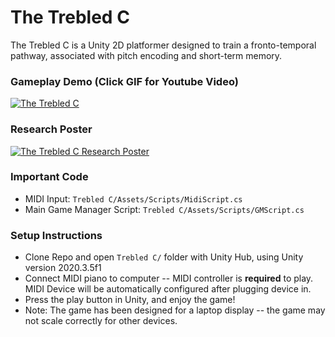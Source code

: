 # The Trebled C
The Trebled C is a Unity 2D platformer designed to train a fronto-temporal pathway, associated with pitch encoding and short-term memory.

### Gameplay Demo (Click GIF for Youtube Video)

[![The Trebled C](https://imgur.com/VHakkYM.gif)](https://www.youtube.com/watch?v=cAAEySOGntU "The Trebled C")


### Research Poster
[![The Trebled C Research Poster](https://imgur.com/fF7qopJ.png)](https://drive.google.com/file/d/1fpbBhvswLQPDHf9lVKvwNas0APR-qEGJ/view?usp=sharing "The Trebled C Research Poster")


### Important Code
* MIDI Input: `Trebled C/Assets/Scripts/MidiScript.cs`
* Main Game Manager Script: `Trebled C/Assets/Scripts/GMScript.cs`


### Setup Instructions
* Clone Repo and open `Trebled C/` folder with Unity Hub, using Unity version 2020.3.5f1
* Connect MIDI piano to computer -- MIDI controller is **required** to play. MIDI Device will be automatically configured after plugging device in.
* Press the play button in Unity, and enjoy the game!
* Note: The game has been designed for a laptop display -- the game may not scale correctly for other devices.


